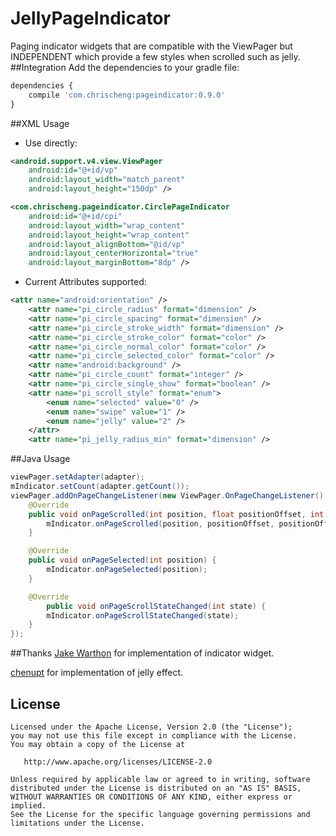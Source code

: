 # JellyPageIndicator
Paging indicator widgets that are compatible with the ViewPager but INDEPENDENT which provide a few styles when scrolled such as jelly.
##Integration
Add the dependencies to your gradle file:
```javascript
dependencies {
    compile 'com.chrischeng:pageindicator:0.9.0'
}
```
##XML Usage
-    Use directly:
```xml
<android.support.v4.view.ViewPager
    android:id="@+id/vp"
    android:layout_width="match_parent"
    android:layout_height="150dp" />

<com.chrischeng.pageindicator.CirclePageIndicator
    android:id="@+id/cpi"
    android:layout_width="wrap_content"
    android:layout_height="wrap_content"
    android:layout_alignBottom="@id/vp"
    android:layout_centerHorizontal="true"
    android:layout_marginBottom="8dp" />
```
-   Current Attributes supported:
```xml
<attr name="android:orientation" />
    <attr name="pi_circle_radius" format="dimension" />
    <attr name="pi_circle_spacing" format="dimension" />
    <attr name="pi_circle_stroke_width" format="dimension" />
    <attr name="pi_circle_stroke_color" format="color" />
    <attr name="pi_circle_normal_color" format="color" />
    <attr name="pi_circle_selected_color" format="color" />
    <attr name="android:background" />
    <attr name="pi_circle_count" format="integer" />
    <attr name="pi_circle_single_show" format="boolean" />
    <attr name="pi_scroll_style" format="enum">
        <enum name="selected" value="0" />
        <enum name="swipe" value="1" />
        <enum name="jelly" value="2" />
    </attr>
    <attr name="pi_jelly_radius_min" format="dimension" />
```
##Java Usage
```java
viewPager.setAdapter(adapter);
mIndicator.setCount(adapter.getCount());
viewPager.addOnPageChangeListener(new ViewPager.OnPageChangeListener() {
    @Override
    public void onPageScrolled(int position, float positionOffset, int positionOffsetPixels) {
        mIndicator.onPageScrolled(position, positionOffset, positionOffsetPixels);
    }

    @Override
    public void onPageSelected(int position) {
        mIndicator.onPageSelected(position);
    }

    @Override
        public void onPageScrollStateChanged(int state) {
        mIndicator.onPageScrollStateChanged(state);
    }
});
```
##Thanks
[Jake Warthon][ViewPagerIndicator] for implementation of indicator widget.

[chenupt][SpringIndicator] for implementation of jelly effect.
## License
    Licensed under the Apache License, Version 2.0 (the "License");
    you may not use this file except in compliance with the License.
    You may obtain a copy of the License at

       http://www.apache.org/licenses/LICENSE-2.0

    Unless required by applicable law or agreed to in writing, software
    distributed under the License is distributed on an "AS IS" BASIS,
    WITHOUT WARRANTIES OR CONDITIONS OF ANY KIND, either express or implied.
    See the License for the specific language governing permissions and
    limitations under the License.
    
[ViewPagerIndicator]:https://github.com/JakeWharton/ViewPagerIndicator
[SpringIndicator]:https://github.com/chenupt/SpringIndicator
